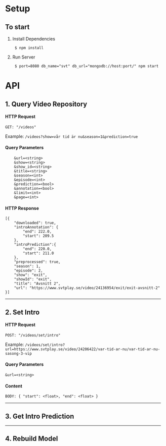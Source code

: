 # Setup

## To start

1) Install Dependencies

        $ npm install 

2) Run Server 

        $ port=8080 db_name="svt" db_url="mongodb://host:port/" npm start 


# API

## 1. Query Video Repository 

#### HTTP Request

    GET: "/videos"

Example: ```/videos?show=vår tid är nu&season=1&prediction=true```

#### Query Parameters

        &url=<string>   
        &show=<string>
        &show_id=<string>
        &title=<string>
        &season=<int>
        &episode=<int>
        &prediction=<bool>
        &annotation=<bool>      
        &limit=<int>
        &page=<int>

#### HTTP Response 

    [{
        "downloaded": true,
        "introAnnotation": {
            "end": 222.0,
            "start": 209.5
        },
        "introPrediction":{
            "end": 220.0,
            "start": 211.0
        },
        "preprocessed": true,
        "season": 1,
        "episode": 2,
        "show": "exit",
        "showId": "exit",
        "title": "Avsnitt 2",
        "url": "https://www.svtplay.se/video/24136954/exit/exit-avsnitt-2"
    }]

---

## 2. Set Intro 

#### HTTP Request
    POST: "/videos/set/intro"

Example: ```/videos/set/intro?url=https://www.svtplay.se/video/24206422/var-tid-ar-nu/var-tid-ar-nu-sasong-3-vip```

#### Query Parameters
    &url=<string>  
#### Content
    BODY: { "start": <float>, "end": <float> }

---
## 3. Get Intro Prediction 



---
## 4. Rebuild Model 